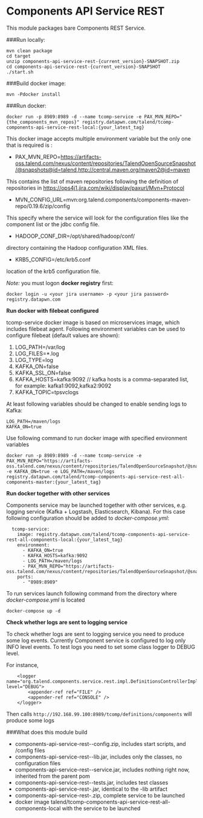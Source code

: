 Components API Service REST
===
This module packages bare Components REST Service.


###Run locally:

```
mvn clean package
cd target
unzip components-api-service-rest-{current_version}-SNAPSHOT.zip
cd components-api-service-rest-{current_version}-SNAPSHOT
./start.sh
```

###Build docker image:
```
mvn -Pdocker install
```

###Run docker: 
```
docker run -p 8989:8989 -d --name tcomp-service -e PAX_MVN_REPO="{the_components_mvn_repos}" registry.datapwn.com/talend/tcomp-components-api-service-rest-local:{your_latest_tag}
```

This docker image accepts multiple environment variable but the only one that is required is :

* PAX\_MVN\_REPO=https://artifacts-oss.talend.com/nexus/content/repositories/TalendOpenSourceSnapshot/@snapshots@id=talend,http://central.maven.org/maven2@id=maven 

This contains the list of maven repositories following the definition of repositories in https://ops4j1.jira.com/wiki/display/paxurl/Mvn+Protocol

* MVN\_CONFIG\_URL=mvn:org.talend.components/components-maven-repo/0.19.6/zip/config

This specify where the service will look for the configuration files like the component list or the jdbc config file.

* HADOOP\_CONF\_DIR=/opt/shared/hadoop/conf/

directory containing the Hadoop configuration XML files.

* KRB5_CONFIG=/etc/krb5.conf

location of the krb5 configuration file.


*Note:* you must logon **docker registry** first:
```
docker login -u <your jira username> -p <your jira password> registry.datapwn.com
```

**Run docker with filebeat configured**

tcomp-service docker image is based on microservices image, which includes filebeat agent.
Following environment variables can be used to configure filebeat (default values are shown):

1. LOG_PATH=/var/log
2. LOG_FILES=*.log
3. LOG_TYPE=log
4. KAFKA_ON=false
5. KAFKA_SSL_ON=false
6. KAFKA_HOSTS=kafka:9092 // kafka hosts is a comma-separated list, for example: kafka1:9092,kafka2:9092
7. KAFKA_TOPIC=tpsvclogs

At least following variables should be changed to enable sending logs to Kafka:
```
LOG_PATH=/maven/logs
KAFKA_ON=true
```

Use following command to run docker image with specified environment variables

```
docker run -p 8989:8989 -d --name tcomp-service -e PAX_MVN_REPO="https://artifacts-oss.talend.com/nexus/content/repositories/TalendOpenSourceSnapshot/@snapshots@id\=talend,http://central.maven.org/maven2@id\=maven" -e KAFKA_ON=true -e LOG_PATH=/maven/logs registry.datapwn.com/talend/tcomp-components-api-service-rest-all-components-master:{your_latest_tag}
```

**Run docker together with other services**

Components service may be launched together with other services, e.g. logging service (Kafka + Logstash, Elasticsearch, Kibana).
For this case following configuration should be added to *docker-compose.yml*:

```
  tcomp-service:
    image: registry.datapwn.com/talend/tcomp-components-api-service-rest-all-components-local:{your_latest_tag}
    environment:
      - KAFKA_ON=true
      - KAFKA_HOSTS=kafka:9092
      - LOG_PATH=/maven/logs
      - PAX_MVN_REPO="https://artifacts-oss.talend.com/nexus/content/repositories/TalendOpenSourceSnapshot/@snapshots@id\=talend,http://central.maven.org/maven2@id\=maven"
    ports:
      - "8989:8989"
```

To run services launch following command from the directory where *docker-compose.yml* is located
```
docker-compose up -d
```

**Check whether logs are sent to logging service**

To check whether logs are sent to logging service you need to produce some log events. Currently Component service is configured to log only INFO level events. To test logs you need to set some class logger to DEBUG level.

For instance,
```
    <logger name="org.talend.components.service.rest.impl.DefinitionsControllerImpl" level="DEBUG">
        <appender-ref ref="FILE" />
        <appender-ref ref="CONSOLE" />
    </logger>
```

Then calls `http://192.168.99.100:8989/tcomp/definitions/components` will produce some logs

 
###What does this module build
* components-api-service-rest-<VERSION>-config.zip, includes start scripts, and /config files
* components-api-service-rest-<VERSION>-lib.jar, includes only the classes, no configuration files 
* components-api-service-rest-<VERSION>-service.jar, includes nothing right now, inherited from the parent pom
* components-api-service-rest-<VERSION>-tests.jar, includes test classes
* components-api-service-rest-<VERSION>.jar, identical to the -lib artifact
* components-api-service-rest-<VERSION>.zip, complete service to be launched
* docker image talend/tcomp-components-api-service-rest-all-components-local with the service to be launched
